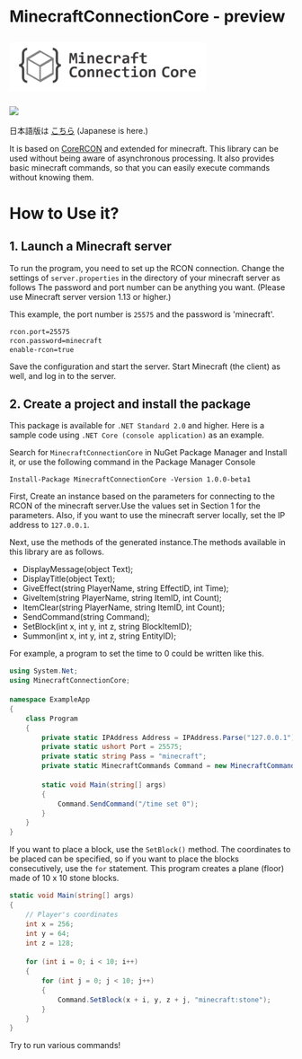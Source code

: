 # MinecraftConnectionCore - preview

<div>
<img src="./logo.png" width="350" hspace="0" vspace="10">
</div>

![](https://img.shields.io/badge/Minecraft%20Version-1.16.3-brightgreen)

日本語版は [こちら](https://github.com/takunology/MinecraftConnectionCore/blob/main/README%20JP.md) (Japanese is here.)

It is based on [CoreRCON](https://github.com/ScottKaye/CoreRCON) and extended for minecraft. This library can be used without being aware of asynchronous processing. It also provides basic minecraft commands, so that you can easily execute commands without knowing them.

# How to Use it?
## 1. Launch a Minecraft server
To run the program, you need to set up the RCON connection. Change the settings of `server.properties` in the directory of your minecraft server as follows The password and port number can be anything you want. (Please use Minecraft server version 1.13 or higher.)

This example, the port number is `25575` and the password is 'minecraft'.

```
rcon.port=25575
rcon.password=minecraft
enable-rcon=true
```

Save the configuration and start the server. Start Minecraft (the client) as well, and log in to the server. </br>


## 2. Create a project and install the package
This package is available for `.NET Standard 2.0` and higher. Here is a sample code using `.NET Core (console application)` as an example.

Search for `MinecraftConnectionCore` in NuGet Package Manager and Install it, or use the following command in the Package Manager Console

```
Install-Package MinecraftConnectionCore -Version 1.0.0-beta1
```

First, Create an instance based on the parameters for connecting to the RCON of the minecraft server.Use the values set in Section 1 for the parameters. Also, if you want to use the minecraft server locally, set the IP address to `127.0.0.1`. 

Next, use the methods of the generated instance.The methods available in this library are as follows.

- DisplayMessage(object Text);
- DisplayTitle(object Text);
- GiveEffect(string PlayerName, string EffectID, int Time);
- GiveItem(string PlayerName, string ItemID, int Count);
- ItemClear(string PlayerName, string ItemID, int Count);
- SendCommand(string Command);
- SetBlock(int x, int y, int z, string BlockItemID);
- Summon(int x, int y, int z, string EntityID);

For example, a program to set the time to 0 could be written like this. 

```cs
using System.Net;
using MinecraftConnectionCore;

namespace ExampleApp
{
    class Program
    {
        private static IPAddress Address = IPAddress.Parse("127.0.0.1");
        private static ushort Port = 25575;
        private static string Pass = "minecraft";
        private static MinecraftCommands Command = new MinecraftCommands(Address, Port, Pass);

        static void Main(string[] args)
        {
            Command.SendCommand("/time set 0");
        }
    }
}
```

If you want to place a block, use the `SetBlock()` method. The coordinates to be placed can be specified, so if you want to place the blocks consecutively, use the `for` statement. This program creates a plane (floor) made of 10 x 10 stone blocks.

```cs
static void Main(string[] args)
{
    // Player's coordinates
    int x = 256;
    int y = 64; 
    int z = 128;

    for (int i = 0; i < 10; i++) 
    {
        for (int j = 0; j < 10; j++) 
        {
            Command.SetBlock(x + i, y, z + j, "minecraft:stone");
        }
    }
}
```

Try to run various commands!
